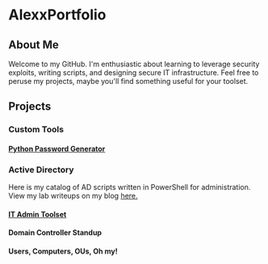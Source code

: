 # AlexxPortfolio


## About Me
Welcome to my GitHub. I'm enthusiastic about learning to leverage security exploits, writing scripts, and designing secure IT infrastructure. Feel free to peruse my projects, maybe you'll find something useful for your toolset.

## Projects

### Custom Tools
#### <a href=https://github.com/technispex-codes/passman>Python Password Generator</a>

### Active Directory
Here is my catalog of AD scripts written in PowerShell for administration. View my lab writeups on my blog <a href="https://gbb.efs.mybluehost.me">here.</a>
#### <a href="https://github.com/technispex-codes/IT-Admin-Toolset/tree/main">IT Admin Toolset</a>
#### Domain Controller Standup
#### Users, Computers, OUs, Oh my!

